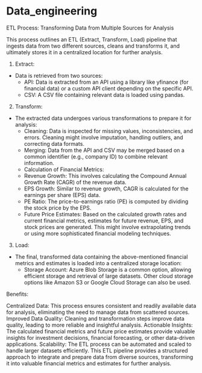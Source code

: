# Data_engineering
ETL Process: Transforming Data from Multiple Sources for Analysis

This process outlines an ETL (Extract, Transform, Load) pipeline that ingests data from two different sources, cleans and transforms it, and ultimately stores it in a centralized location for further analysis.

1. Extract:

* Data is retrieved from two sources:
  * API: Data is extracted from an API using a library like yfinance (for financial data) or a custom API client depending on the specific API.
  * CSV: A CSV file containing relevant data is loaded using pandas.

2. Transform:

* The extracted data undergoes various transformations to prepare it for analysis:
  * Cleaning: Data is inspected for missing values, inconsistencies, and errors. Cleaning might involve imputation, handling outliers, and correcting data formats.
  * Merging: Data from the API and CSV may be merged based on a common identifier (e.g., company ID) to combine relevant information.
  * Calculation of Financial Metrics:
   * Revenue Growth: This involves calculating the Compound Annual Growth Rate (CAGR) of the revenue data.
   * EPS Growth: Similar to revenue growth, CAGR is calculated for the earnings per share (EPS) data.
   * PE Ratio: The price-to-earnings ratio (PE) is computed by dividing the stock price by the EPS.
   * Future Price Estimates: Based on the calculated growth rates and current financial metrics, estimates for future revenue, EPS, and stock prices are generated. This might involve extrapolating trends or using more sophisticated financial modeling techniques.

3. Load:

* The final, transformed data containing the above-mentioned financial metrics and estimates is loaded into a centralized storage location:
  * Storage Account: Azure Blob Storage is a common option, allowing efficient storage and retrieval of large datasets. Other cloud storage options like Amazon S3 or Google Cloud Storage can also be used.

Benefits:

Centralized Data: This process ensures consistent and readily available data for analysis, eliminating the need to manage data from scattered sources.
Improved Data Quality: Cleaning and transformation steps improve data quality, leading to more reliable and insightful analysis.
Actionable Insights: The calculated financial metrics and future price estimates provide valuable insights for investment decisions, financial forecasting, or other data-driven applications.
Scalability: The ETL process can be automated and scaled to handle larger datasets efficiently.
This ETL pipeline provides a structured approach to integrate and prepare data from diverse sources, transforming it into valuable financial metrics and estimates for further analysis.
